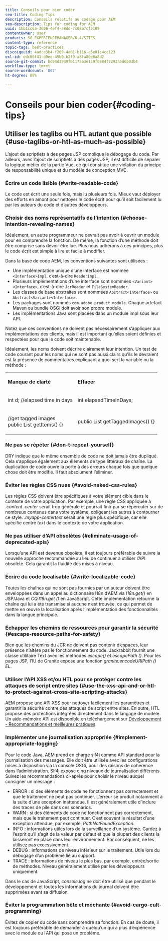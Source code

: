 ```yaml
---
title: Conseils pour bien coder
seo-title: Coding Tips
description: Conseils relatifs au codage pour AEM
seo-description: Tips for coding for AEM
uuid: 1bb1cc6a-3606-4ef4-a8dd-7c08a7cf5189
contentOwner: User
products: SG_EXPERIENCEMANAGER/6.4/SITES
content-type: reference
topic-tags: best-practices
discoiquuid: 4adce3b4-f209-4a01-b116-a5e01c4cc123
exl-id: edc06f41-d0ee-45b0-b2f9-a8fa80e6a8d2
source-git-commit: bd94d3949f0117aa3e1c9f0e84f7293a5d6b03b4
workflow-type: tm+mt
source-wordcount: '867'
ht-degree: 88%

---
```


# Conseils pour bien coder{#coding-tips}

## Utiliser les taglibs ou HTL autant que possible {#use-taglibs-or-htl-as-much-as-possible}

L’ajout de scriptlets à des pages JSP complique le débogage du code. Par ailleurs, avec l’ajout de scriptlets à des pages JSP, il est difficile de séparer la logique métier de la partie Vue, ce qui constitue une violation du principe de responsabilité unique et du modèle de conception MVC.

### Écrire un code lisible {#write-readable-code}

Le code est écrit une seule fois, mais lu plusieurs fois. Mieux vaut déployer des efforts en amont pour nettoyer le code écrit pour qu’il soit facilement lu par les auteurs du code et d’autres développeurs.

### Choisir des noms représentatifs de l’intention {#choose-intention-revealing-names}

Idéalement, un autre programmeur ne devrait pas avoir à ouvrir un module pour en comprendre la fonction. De même, la fonction d’une méthode doit être comprise sans devoir être lue. Plus nous adhérons à ces principes, plus le code écrit est simple à lire et facile à modifier.

Dans la base de code AEM, les conventions suivantes sont utilisées :


* Une implémentation unique d’une interface est nommée `<Interface>Impl`, c’est-à-dire `ReaderImpl`.
* Plusieurs implémentations d’une interface sont nommées `<Variant><Interface>`, c’est-à-dire `JcrReader` et `FileSystemReader`.
* Les classes de base abstraites sont nommées `Abstract<Interface>` ou `Abstract<Variant><Interface>`.
* Les packages sont nommés `com.adobe.product.module`.  Chaque artefact Maven ou bundle OSGi doit avoir son propre module.
* Les implémentations Java sont placées dans un module impl sous leur API.


Notez que ces conventions ne doivent pas nécessairement s’appliquer aux implémentations des clients, mais il est important qu’elles soient définies et respectées pour que le code soit maintenable.

Idéalement, les noms doivent décrire clairement leur intention. Un test de code courant pour les noms qui ne sont pas aussi clairs qu’ils le devraient est la présence de commentaires expliquant à quoi sert la variable ou la méthode :

<table> 
 <tbody> 
  <tr> 
   <td><p><strong>Manque de clarté</strong></p> </td> 
   <td><p><strong>Effacer</strong></p> </td> 
  </tr> 
  <tr> 
   <td><p>int d; //elapsed time in days</p> </td> 
   <td><p>int elapsedTimeInDays;</p> </td> 
  </tr> 
  <tr> 
   <td><p>//get tagged images<br /> public List getItems() {}</p> </td> 
   <td><p>public List getTaggedImages() {}</p> </td> 
  </tr> 
 </tbody> 
</table>

### Ne pas se répéter  {#don-t-repeat-yourself}

DRY indique que le même ensemble de code ne doit jamais être dupliqué. Cela s’applique également aux éléments de type littéraux de chaîne. La duplication de code ouvre la porte à des erreurs chaque fois que quelque chose doit être modifié. Il faut absolument l’éliminer.

### Éviter les règles CSS nues {#avoid-naked-css-rules}

Les règles CSS doivent être spécifiques à votre élément cible dans le contexte de votre application. Par exemple, une règle CSS appliquée à *.content .center* serait trop générale et pourrait finir par se répercuter sur de nombreux contenus dans votre système, obligeant les autres à contourner ce style. *.myapp-centertext* serait une règle plus spécifique, car elle spécifie centré *text* dans le contexte de votre application.

### Ne pas utiliser d’API obsolètes {#eliminate-usage-of-deprecated-apis}

Lorsqu’une API est devenue obsolète, il est toujours préférable de suivre la nouvelle approche recommandée au lieu de continuer à utiliser l’API obsolète. Cela garantit la fluidité des mises à niveau.

### Écrire du code localisable {#write-localizable-code}

Toutes les chaînes qui ne sont pas fournies par un auteur doivent être enveloppées dans un appel au dictionnaire l18n d’AEM via *I18n.get()* en JSP/Java et *CQ.I18n.get ()* en JavaScript. Cette implémentation retourne la chaîne qui lui a été transmise si aucune n’est trouvée, ce qui permet de mettre en œuvre la localisation après l’implémentation des fonctionnalités dans la langue principale.

### Échapper les chemins de ressources pour garantir la sécurité {#escape-resource-paths-for-safety}

Bien que les chemins du JCR ne doivent pas contenir d’espaces, leur présence n’altère pas le fonctionnement du code. Jackrabbit fournit une classe utilitaire Text avec les méthodes *escape()* et *escapePath ()*. Pour les pages JSP, l’IU de Granite expose une fonction *granite:encodeURIPath () EL*.

### Utiliser l’API XSS et/ou HTL pour se protéger contre les attaques de script entre sites {#use-the-xss-api-and-or-htl-to-protect-against-cross-site-scripting-attacks}

AEM propose une API XSS pour nettoyer facilement les paramètres et garantir la sécurité contre des attaques de script entre sites. En outre, HTL propose des protections intégrées directement dans le langage de modèle. Un aide-mémoire API est disponible en téléchargement sur [Développement - Recommandations et meilleures pratiques](/help/sites-developing/dev-guidelines-bestpractices.md).

### Implémenter une journalisation appropriée {#implement-appropriate-logging}

Pour le code Java, AEM prend en charge slf4j comme API standard pour la journalisation des messages. Elle doit être utilisée avec les configurations mises à disposition via la console OSGi, pour des raisons de cohérence dans l’administration. Slf4j expose cinq niveaux de journalisation différents. Suivez les recommandations ci-après pour choisir le niveau auquel consigner un message :

* ERROR : si des éléments de code ne fonctionnent pas correctement et que le traitement ne peut pas continuer. L’erreur se produit notamment à la suite d’une exception inattendue. Il est généralement utile d’inclure des traces de pile dans ces scénarios.
* WARN : si des éléments de code ne fonctionnent pas correctement, mais que le traitement peut continuer. C’est souvent le résultat d’une exception attendue, par exemple, *PathNotFoundException*.
* INFO : informations utiles lors de la surveillance d’un système. Gardez à l’esprit qu’il s’agit de la valeur par défaut et que la plupart des clients la laisseront en place dans leur environnement. Par conséquent, ne les utilisez pas excessivement.
* DEBUG : informations de niveau inférieur sur le traitement. Utile lors du débogage d’un problème lié au support.
* TRACE : informations de niveau le plus bas, par exemple, entrée/sortie de méthodes. Niveau généralement utilisé par les développeurs uniquement.

Dans le cas de JavaScript, *console.log* ne doit être utilisé que pendant le développement et toutes les informations du journal doivent être supprimées avant sa diffusion.

### Éviter la programmation bête et méchante {#avoid-cargo-cult-programming}

Évitez de copier du code sans comprendre sa fonction. En cas de doute, il est toujours préférable de demander à quelqu’un qui a plus d’expérience avec le module ou l’API qui pose un problème.
